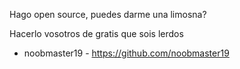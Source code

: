 Hago open source, puedes darme una limosna?

Hacerlo vosotros de gratis que sois lerdos


- noobmaster19 - https://github.com/noobmaster19
